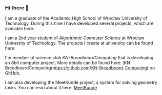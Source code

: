 ### Hi there 👋

I am a graduate of the Academic High School of Wrocław University of Technology. During this time I have developed several projects, which are available here: 

I am a 2nd year student of *Algorithmic Computer Science* at Wroclaw University of Technology. The projects I create at university can be found here:

I'm member of science club *KN-BreadboardComputing* that is developing an 8bit computer project. More details can be found here: [KN BreadboardComputing(https://github.com/KN-Breadboard-Computing) on GitHub.

I am also developing the MeetKunde project, a system for solving geometry tasks. You can read about it here: [MeetKunde](https://github.com/MeetKunde)
